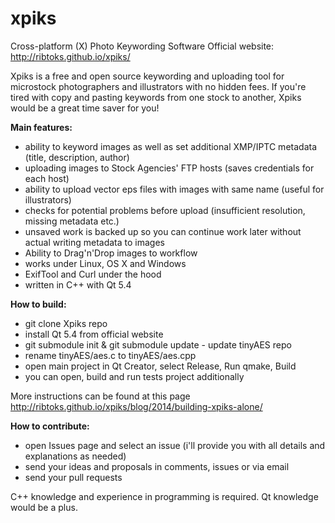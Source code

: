 xpiks
=====

Cross-platform (X) Photo Keywording Software
Official website: http://ribtoks.github.io/xpiks/

Xpiks is a free and open source keywording and uploading tool for microstock photographers and illustrators with no hidden fees. If you're tired with copy and pasting keywords from one stock to another, Xpiks would be a great time saver for you!

**Main features:**

- ability to keyword images as well as set additional XMP/IPTC metadata (title, description, author)
- uploading images to Stock Agencies' FTP hosts (saves credentials for each host)
- ability to upload vector eps files with images with same name (useful for illustrators)
- checks for potential problems before upload (insufficient resolution, missing metadata etc.)
- unsaved work is backed up so you can continue work later without actual writing metadata to images
- Ability to Drag'n'Drop images to workflow
- works under Linux, OS X and Windows
- ExifTool and Curl under the hood
- written in C++ with Qt 5.4

**How to build:**
- git clone Xpiks repo
- install Qt 5.4 from official website
- git submodule init & git submodule update - update tinyAES repo
- rename tinyAES/aes.c to tinyAES/aes.cpp
- open main project in Qt Creator, select Release, Run qmake, Build
- you can open, build and run tests project additionally 

More instructions can be found at this page http://ribtoks.github.io/xpiks/blog/2014/building-xpiks-alone/

**How to contribute:**

- open Issues page and select an issue (i'll provide you with all details and explanations as needed)
- send your ideas and proposals in comments, issues or via email
- send your pull requests

C++ knowledge and experience in programming is required. Qt knowledge would be a plus.
